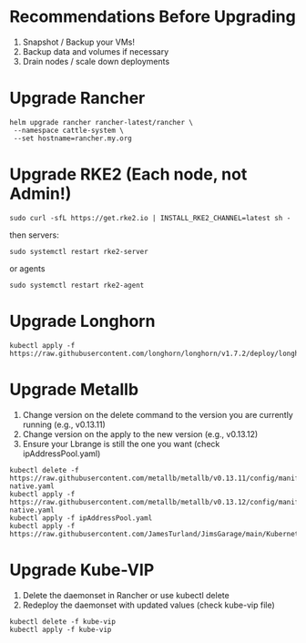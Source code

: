# Recommendations Before Upgrading
1. Snapshot / Backup your VMs!
2. Backup data and volumes if necessary
3. Drain nodes / scale down deployments

# Upgrade Rancher
```
helm upgrade rancher rancher-latest/rancher \
 --namespace cattle-system \
 --set hostname=rancher.my.org
```

# Upgrade RKE2 (Each node, not Admin!)
```
sudo curl -sfL https://get.rke2.io | INSTALL_RKE2_CHANNEL=latest sh -
```
then servers:
```
sudo systemctl restart rke2-server
```
or agents
```
sudo systemctl restart rke2-agent
```

# Upgrade Longhorn
```
kubectl apply -f https://raw.githubusercontent.com/longhorn/longhorn/v1.7.2/deploy/longhorn.yaml
```

# Upgrade Metallb
1. Change version on the delete command to the version you are currently running (e.g., v0.13.11)
2. Change version on the apply to the new version (e.g., v0.13.12)
3. Ensure your Lbrange is still the one you want (check ipAddressPool.yaml)
```
kubectl delete -f https://raw.githubusercontent.com/metallb/metallb/v0.13.11/config/manifests/metallb-native.yaml
kubectl apply -f https://raw.githubusercontent.com/metallb/metallb/v0.13.12/config/manifests/metallb-native.yaml
kubectl apply -f ipAddressPool.yaml
kubectl apply -f https://raw.githubusercontent.com/JamesTurland/JimsGarage/main/Kubernetes/RKE2/l2Advertisement.yaml
```

# Upgrade Kube-VIP
1. Delete the daemonset in Rancher or use kubectl delete
2. Redeploy the daemonset with updated values (check kube-vip file)
```
kubectl delete -f kube-vip
kubectl apply -f kube-vip
```
